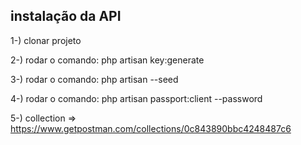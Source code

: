 ## instalação da API

1-) clonar projeto

2-) rodar o comando: php artisan key:generate

3-) rodar o comando: php artisan --seed

4-) rodar o comando: php artisan passport:client --password

5-) collection => https://www.getpostman.com/collections/0c843890bbc4248487c6
